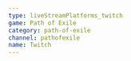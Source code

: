 ```yaml
---
type: liveStreamPlatforms_twitch
game: Path of Exile
category: path-of-exile
channel: pathofexile
name: Twitch
---
```

